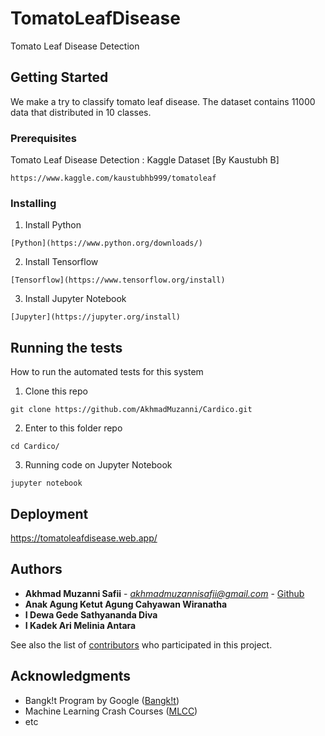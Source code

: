 # TomatoLeafDisease
 Tomato Leaf Disease Detection

## Getting Started

We make a try to classify tomato leaf disease. The dataset contains 11000 data that distributed in 10 classes.

### Prerequisites

Tomato Leaf Disease Detection : Kaggle Dataset
[By Kaustubh B]

```
https://www.kaggle.com/kaustubhb999/tomatoleaf
```

### Installing

1. Install Python
```
[Python](https://www.python.org/downloads/)
```
2. Install Tensorflow
```
[Tensorflow](https://www.tensorflow.org/install)
```

3. Install Jupyter Notebook
```
[Jupyter](https://jupyter.org/install)
```

## Running the tests

How to run the automated tests for this system

1. Clone this repo
```
git clone https://github.com/AkhmadMuzanni/Cardico.git
```
2. Enter to this folder repo
```
cd Cardico/
```

3. Running code on Jupyter Notebook
```
jupyter notebook
```



## Deployment

https://tomatoleafdisease.web.app/


## Authors

* **Akhmad Muzanni Safii** - *akhmadmuzannisafii@gmail.com* - [Github](https://github.com/AkhmadMuzanni)
* **Anak Agung Ketut Agung Cahyawan Wiranatha**
* **I Dewa Gede Sathyananda Diva**
* **I Kadek Ari Melinia Antara**


See also the list of [contributors](https://github.com/AkhmadMuzanni/Cardico/contributors) who participated in this project.

## Acknowledgments

* Bangk!t Program by Google ([Bangk!t](https://events.withgoogle.com/bangkit/))
* Machine Learning Crash Courses ([MLCC](https://developers.google.com/machine-learning/crash-course/))
* etc
